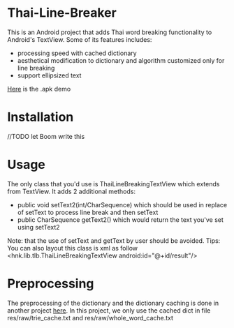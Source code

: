 Thai-Line-Breaker
=================
This is an Android project that adds Thai word breaking functionality to Android's TextView. Some of its features includes:
- processing speed with cached dictionary
- aesthetical modification to dictionary and algorithm customized only for line breaking
- support ellipsized text

[Here](https://github.com/heartnetkung/Thai-Line-Breaker/blob/master/ThaiLineBreaker/bin/ThaiLineBreaker.apk?raw=true) is the .apk demo 

Installation
============
//TODO let Boom write this

Usage
=====
The only class that you'd use is ThaiLineBreakingTextView which extends from TextView. It adds 2 additional methods:
- public void setText2(int/CharSequence) which should be used in replace of setText to process line break and then setText
- public CharSequence getText2() which would return the text you've set using setText2

Note: that the use of setText and getText by user should be avoided.
Tips: You can also layout this class is xml as follow <hnk.lib.tlb.ThaiLineBreakingTextView
            android:id="@+id/result"/>

Preprocessing
=============
The preprocessing of the dictionary and the dictionary caching is done in another project [here](https://github.com/heartnetkung/LexCleaner-for-Thai-Line-Breaker). In this project, we only use the cached dict in file res/raw/trie_cache.txt 
and res/raw/whole_word_cache.txt
